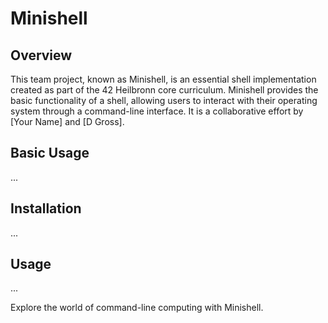 # Minishell
## Overview
This team project, known as Minishell, is an essential shell implementation created as part of the 42 Heilbronn core curriculum. Minishell provides the basic functionality of a shell, allowing users to interact with their operating system through a command-line interface. It is a collaborative effort by [Your Name] and [D Gross].

## Basic Usage
...

## Installation
...

## Usage
...

Explore the world of command-line computing with Minishell.
